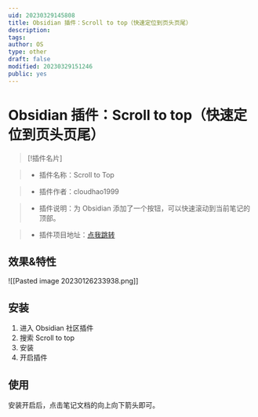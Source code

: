```yaml
---
uid: 20230329145808
title: Obsidian 插件：Scroll to top（快速定位到页头页尾）
description:
tags:
author: OS
type: other
draft: false
modified: 20230329151246
public: yes
---
```


# Obsidian 插件：Scroll to top（快速定位到页头页尾）

> [!插件名片]

> -   插件名称：Scroll to Top

> -   插件作者：cloudhao1999

> -   插件说明：为 Obsidian 添加了一个按钮，可以快速滚动到当前笔记的顶部。

> -   插件项目地址：[点我跳转](https://github.com/cloudhao1999/obsidian-scroll-to-top-plugin)

## 效果&特性

![[Pasted image 20230126233938.png]]

## 安装

1. 进入 Obsidian 社区插件
2. 搜索 Scroll to top
3. 安装
4. 开启插件

## 使用

安装开启后，点击笔记文档的向上向下箭头即可。
